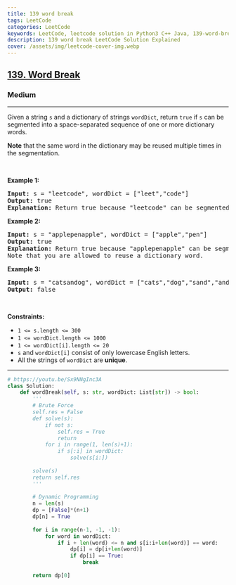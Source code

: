 ```yaml
---
title: 139 word break
tags: LeetCode
categories: LeetCode
keywords: LeetCode, leetcode solution in Python3 C++ Java, 139-word-break solution
description: 139 word break LeetCode Solution Explained
cover: /assets/img/leetcode-cover-img.webp
---
```



<h2><a href="https://leetcode.com/problems/word-break/">139. Word Break</a></h2><h3>Medium</h3><hr><div><p>Given a string <code>s</code> and a dictionary of strings <code>wordDict</code>, return <code>true</code> if <code>s</code> can be segmented into a space-separated sequence of one or more dictionary words.</p>

<p><strong>Note</strong> that the same word in the dictionary may be reused multiple times in the segmentation.</p>

<p>&nbsp;</p>
<p><strong>Example 1:</strong></p>

<pre><strong>Input:</strong> s = "leetcode", wordDict = ["leet","code"]
<strong>Output:</strong> true
<strong>Explanation:</strong> Return true because "leetcode" can be segmented as "leet code".
</pre>

<p><strong>Example 2:</strong></p>

<pre><strong>Input:</strong> s = "applepenapple", wordDict = ["apple","pen"]
<strong>Output:</strong> true
<strong>Explanation:</strong> Return true because "applepenapple" can be segmented as "apple pen apple".
Note that you are allowed to reuse a dictionary word.
</pre>

<p><strong>Example 3:</strong></p>

<pre><strong>Input:</strong> s = "catsandog", wordDict = ["cats","dog","sand","and","cat"]
<strong>Output:</strong> false
</pre>

<p>&nbsp;</p>
<p><strong>Constraints:</strong></p>

<ul>
	<li><code>1 &lt;= s.length &lt;= 300</code></li>
	<li><code>1 &lt;= wordDict.length &lt;= 1000</code></li>
	<li><code>1 &lt;= wordDict[i].length &lt;= 20</code></li>
	<li><code>s</code> and <code>wordDict[i]</code> consist of only lowercase English letters.</li>
	<li>All the strings of <code>wordDict</code> are <strong>unique</strong>.</li>
</ul>
</div>

---




```python
# https://youtu.be/Sx9NNgInc3A
class Solution:
    def wordBreak(self, s: str, wordDict: List[str]) -> bool:
        '''
        # Brute Force
        self.res = False
        def solve(s):
            if not s: 
                self.res = True
                return
            for i in range(1, len(s)+1):
                if s[:i] in wordDict:
                    solve(s[i:])
        
        solve(s)
        return self.res
        '''
        
        # Dynamic Programming
        n = len(s)
        dp = [False]*(n+1)
        dp[n] = True
        
        for i in range(n-1, -1, -1):
            for word in wordDict:
                if i + len(word) <= n and s[i:i+len(word)] == word:
                    dp[i] = dp[i+len(word)]
                    if dp[i] == True: 
                        break
        
        return dp[0]
```
